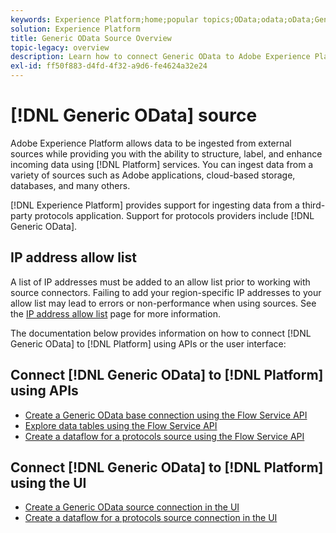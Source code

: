 ```yaml
---
keywords: Experience Platform;home;popular topics;OData;odata;oData;Generic OData;generic odata
solution: Experience Platform
title: Generic OData Source Overview
topic-legacy: overview
description: Learn how to connect Generic OData to Adobe Experience Platform using APIs or the user interface.
exl-id: ff50f883-d4fd-4f32-a9d6-fe4624a32e24
---
```

# [!DNL Generic OData] source

Adobe Experience Platform allows data to be ingested from external sources while providing you with the ability to structure, label, and enhance incoming data using [!DNL Platform] services. You can ingest data from a variety of sources such as Adobe applications, cloud-based storage, databases, and many others.

[!DNL Experience Platform] provides support for ingesting data from a third-party protocols application. Support for protocols providers include [!DNL Generic OData].

## IP address allow list

A list of IP addresses must be added to an allow list prior to working with source connectors. Failing to add your region-specific IP addresses to your allow list may lead to errors or non-performance when using sources. See the [IP address allow list](../../ip-address-allow-list.md) page for more information.

The documentation below provides information on how to connect [!DNL Generic OData] to [!DNL Platform] using APIs or the user interface:

## Connect [!DNL Generic OData] to [!DNL Platform] using APIs

- [Create a Generic OData base connection using the Flow Service API](../../tutorials/api/create/protocols/odata.md)
- [Explore data tables using the Flow Service API](../../tutorials/api/explore/tabular.md)
- [Create a dataflow for a protocols source using the Flow Service API](../../tutorials/api/collect/protocols.md)

## Connect [!DNL Generic OData] to [!DNL Platform] using the UI

- [Create a Generic OData source connection in the UI](../../tutorials/ui/create/protocols/odata.md)
- [Create a dataflow for a protocols source connection in the UI](../../tutorials/ui/dataflow/protocols.md)
